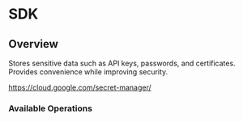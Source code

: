 # SDK

## Overview

Stores sensitive data such as API keys, passwords, and certificates. Provides convenience while improving security. 

<https://cloud.google.com/secret-manager/>
### Available Operations

